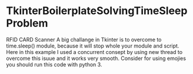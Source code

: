 # TkinterBoilerplateSolvingTimeSleepProblem
RFID CARD Scanner
A big challange in Tkinter is to overcome to time.sleep() module, because it will stop whole your module and script.
Here in this example I used a concurrent consept by using new thread to overcome this isuue and it works very smooth.
Consider for using emojies you should run this code with python 3.

